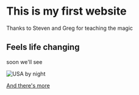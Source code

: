 # This is my first website

Thanks to Steven and Greg for teaching the magic

## Feels life changing

soon we'll see

![USA by night](https://svs.gsfc.nasa.gov/vis/a000000/a004000/a004019/E_W_north_america.0001.jpg)

[And there's more](page2.html)
